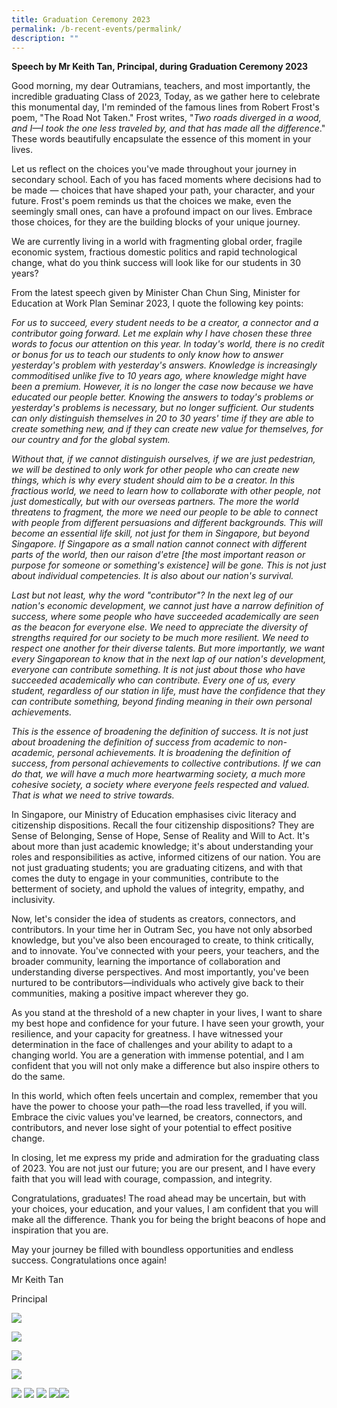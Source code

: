 ```yaml
---
title: Graduation Ceremony 2023
permalink: /b-recent-events/permalink/
description: ""
---
```

**Speech by Mr Keith Tan, Principal, during Graduation Ceremony 2023**

Good morning, my dear Outramians, teachers, and most importantly, the incredible graduating Class of 2023,
Today, as we gather here to celebrate this monumental day, I'm reminded of the famous lines from Robert Frost's poem, "The Road Not Taken." Frost writes, "_Two roads diverged in a wood, and I—I took the one less traveled by, and that has made all the difference_." These words beautifully encapsulate the essence of this moment in your lives.

Let us reflect on the choices you've made throughout your journey in secondary school. Each of you has faced moments where decisions had to be made — choices that have shaped your path, your character, and your future. Frost's poem reminds us that the choices we make, even the seemingly small ones, can have a profound impact on our lives. Embrace those choices, for they are the building blocks of your unique journey.

We are currently living in a world with fragmenting global order, fragile economic system, fractious domestic politics and rapid technological change, what do you think success will look like for our students in 30 years?

From the latest speech given by Minister Chan Chun Sing, Minister for Education at Work Plan Seminar 2023, I quote the following key points: 

_For us to succeed, every student needs to be a creator, a connector and a contributor going forward. Let me explain why I have chosen these three words to focus our attention on this year. In today's world, there is no credit or bonus for us to teach our students to only know how to answer yesterday's problem with yesterday's answers. Knowledge is increasingly commoditised unlike five to 10 years ago, where knowledge might have been a premium. However, it is no longer the case now because we have educated our people better. Knowing the answers to today's problems or yesterday's problems is necessary, but no longer sufficient. Our students can only distinguish themselves in 20 to 30 years' time if they are able to create something new, and if they can create new value for themselves, for our country and for the global system._

_Without that, if we cannot distinguish ourselves, if we are just pedestrian, we will be destined to only work for other people who can create new things, which is why every student should aim to be a creator. In this fractious world, we need to learn how to collaborate with other people, not just domestically, but with our overseas partners. The more the world threatens to fragment, the more we need our people to be able to connect with people from different persuasions and different backgrounds. This will become an essential life skill, not just for them in Singapore, but beyond Singapore. If Singapore as a small nation cannot connect with different parts of the world, then our raison d'etre \[the most important reason or purpose for someone or something's existence\] will be gone. This is not just about individual competencies. It is also about our nation's survival._

_Last but not least, why the word "contributor"? In the next leg of our nation's economic development, we cannot just have a narrow definition of success, where some people who have succeeded academically are seen as the beacon for everyone else. We need to appreciate the diversity of strengths required for our society to be much more resilient. We need to respect one another for their diverse talents. But more importantly, we want every Singaporean to know that in the next lap of our nation's development, everyone can contribute something. It is not just about those who have succeeded academically who can contribute. Every one of us, every student, regardless of our station in life, must have the confidence that they can contribute something, beyond finding meaning in their own personal achievements._

_This is the essence of broadening the definition of success. It is not just about broadening the definition of success from academic to non-academic, personal achievements. It is broadening the definition of success, from personal achievements to collective contributions. If we can do that, we will have a much more heartwarming society, a much more cohesive society, a society where everyone feels respected and valued. That is what we need to strive towards._

In Singapore, our Ministry of Education emphasises civic literacy and citizenship dispositions. Recall the four citizenship dispositions? They are Sense of Belonging, Sense of Hope, Sense of Reality and Will to Act. It's about more than just academic knowledge; it's about understanding your roles and responsibilities as active, informed citizens of our nation. You are not just graduating students; you are graduating citizens, and with that comes the duty to engage in your communities, contribute to the betterment of society, and uphold the values of integrity, empathy, and inclusivity.

Now, let's consider the idea of students as creators, connectors, and contributors. In your time her in Outram Sec, you have not only absorbed knowledge, but you've also been encouraged to create, to think critically, and to innovate. You've connected with your peers, your teachers, and the broader community, learning the importance of collaboration and understanding diverse perspectives. And most importantly, you've been nurtured to be contributors—individuals who actively give back to their communities, making a positive impact wherever they go.

As you stand at the threshold of a new chapter in your lives, I want to share my best hope and confidence for your future. I have seen your growth, your resilience, and your capacity for greatness. I have witnessed your determination in the face of challenges and your ability to adapt to a changing world. You are a generation with immense potential, and I am confident that you will not only make a difference but also inspire others to do the same.

In this world, which often feels uncertain and complex, remember that you have the power to choose your path—the road less travelled, if you will. Embrace the civic values you've learned, be creators, connectors, and contributors, and never lose sight of your potential to effect positive change.

In closing, let me express my pride and admiration for the graduating class of 2023. You are not just our future; you are our present, and I have every faith that you will lead with courage, compassion, and integrity.

Congratulations, graduates! The road ahead may be uncertain, but with your choices, your education, and your values, I am confident that you will make all the difference. Thank you for being the bright beacons of hope and inspiration that you are.

May your journey be filled with boundless opportunities and endless success. Congratulations once again!

Mr Keith Tan

Principal


![](/images/Media/Photo%20Gallery/Graduation%20day%202023/slide1.JPG)

![](/images/Media/Photo%20Gallery/Graduation%20day%202023/slide2.JPG)

![](/images/Media/Photo%20Gallery/Graduation%20day%202023/slide3.JPG)

![](/images/Media/Photo%20Gallery/Graduation%20day%202023/slide4.JPG)

![](/images/Media/Photo%20Gallery/Graduation%20day%202023/wzg_0053.jpg)
![](/images/Media/Photo%20Gallery/Graduation%20day%202023/wzg_0058.jpg)
![](/images/Media/Photo%20Gallery/Graduation%20day%202023/wzg_0061.jpg)
![](/images/Media/Photo%20Gallery/Graduation%20day%202023/wzg_0066.jpg)![](/images/Media/Photo%20Gallery/Graduation%20day%202023/wzg_0071.jpg)

